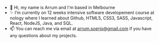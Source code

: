 - 👋 Hi, my name is Arrum and I'm based in Melbourne
- ✨ I’m currently on 12 weeks intensive software developement course at nology where I learned about Github, HTML5, CSS3, SASS, Javascript, React, NodeJS, Java, and SQL.
- 📫 You can reach me via email at arrum.soerjo@gmail.com if you have any questions about my projects.


